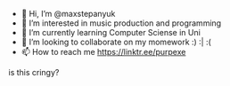 - 👋 Hi, I’m @maxstepanyuk
- 👀 I’m interested in music production and programming
- 🌱 I’m currently learning Computer Sciense in Uni
- 💞️ I’m looking to collaborate on my momework :) :| :(
- 📫 How to reach me https://linktr.ee/purpexe

is this cringy?

<!---
maxstepanyuk/maxstepanyuk is a ✨ special ✨ repository because its `README.md` (this file) appears on your GitHub profile.
You can click the Preview link to take a look at your changes.
--->
